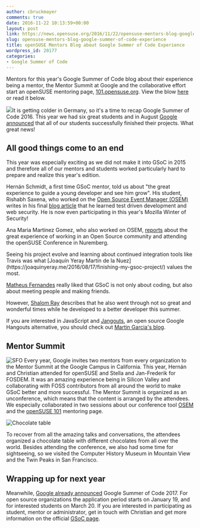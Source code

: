 ```yaml
---
author: cbruckmayer
comments: true
date: 2016-11-22 10:13:59+00:00
layout: post
link: https://news.opensuse.org/2016/11/22/opensuse-mentors-blog-google-summer-of-code-experience/
slug: opensuse-mentors-blog-google-summer-of-code-experience
title: openSUSE Mentors Blog about Google Summer of Code Experience
wordpress_id: 20177
categories:
- Google Summer of Code
---
```


Mentors for this year's Google Summer of Code blog about their experience being a mentor, the Mentor Summit at Google and the collaborative effort start an openSUSE mentoring page, [101.opensuse.org](http://101.opensuse.org/). View the blow [here](https://github.com/openSUSE/mentoring/wiki/Blog-article-2016) or read it below.

![](https://camo.githubusercontent.com/a33ff87c6fda345b91c74c14d187dcb650efebe7/68747470733a2f2f646576656c6f706572732e676f6f676c652e636f6d2f6f70656e2d736f757263652f67736f632f7265736f75726365732f646f776e6c6f6164732f47536f432d6c6f676f2d686f72697a6f6e74616c2d3830302e706e67)It is getting colder in Germany, so it's a time to recap Google Summer of Code 2016. This year we had six great students and in August [Google announced](https://summerofcode.withgoogle.com/archive/2016/organizations/5377981685956608/) that all of our students successfully finished their projects. What great news!


## [](https://github.com/openSUSE/mentoring/wiki/Blog-article-2016#all-good-things-come-to-an-end)All good things come to an end


This year was especially exciting as we did not make it into GSoC in 2015 and therefore all of our mentors and students worked particularly hard to prepare and realize this year's edition.

Hernán Schmidt, a first time GSoC mentor, told us about "the great experience to guide a young developer and see him grow". His student, Rishabh Saxena, who worked on the [Open Source Event Manager (OSEM)](http://osem.io/) writes in his final [blog article](https://rishabhstr.wordpress.com/2016/08/14/gsoc-16-last-week/) that he learned test driven development and web security. He is now even participating in this year's Mozilla Winter of Security!

Ana Maria Martinez Gomez, who also worked on OSEM, [reports](https://gsocwithopensuse.wordpress.com/2016/08/23/gsoc-comes-to-an-end/) about the great experience of working in an Open Source community and attending the openSUSE Conference in Nuremberg.

<!-- more -->Seeing his project evolve and learning about continued integration tools like Travis was what [Joaquín Yeray Martín de la Nuez](https://joaquinyeray.me/2016/08/17/finishing-my-gsoc-project/) values the most.

[Matheus Fernandes](http://msfernandes.github.io/blog/2016/08/20/Final-evaluation) really liked that GSoC is not only about coding, but also about meeting people and making friends.

However, [Shalom Ray](https://shalom7blog.wordpress.com/2016/08/23/there-is-no-real-ending/) describes that he also went through not so great and wonderful times while he developed to a better developer this summer.

If you are interested in JavaScript and [Jangouts](https://github.com/jangouts/jangouts), an open source Google Hangouts alternative, you should check out [Martin Garcia's blog](https://thingsofgeek.com/).


## [](https://github.com/openSUSE/mentoring/wiki/Blog-article-2016#mentor-summit)Mentor Summit


![SFO](https://camo.githubusercontent.com/04830e837429d283fbfeb9e5690dde5a99da0017/687474703a2f2f70617374652e6f70656e737573652e6f72672f766965772f7261772f3632303932303963) Every year, Google invites two mentors from every organization to the Mentor Summit at the Google Campus in California. This year, Hernán and Christian attended for openSUSE and Stella and Jan-Frederik for FOSDEM. It was an amazing experience being in Silicon Valley and collaborating with FOSS contributors from all around the world to make GSoC better and more successful. The Mentor Summit is organized as an unconference, which means that the content is arranged by the attendees. We especially collaborated in two sessions about our conference tool [OSEM](http://osem.io) and the [openSUSE 101](http://101.opensuse.org) mentoring page.

![Chocolate table](https://camo.githubusercontent.com/0e8bd7474b0542e30d2253c5d05087c75c02d9f6/687474703a2f2f70617374652e6f70656e737573652e6f72672f766965772f7261772f6263396134633566)

To recover from all the amazing talks and conversations, the attendees organized a chocolate table with different chocolates from all over the world. Besides attending the conference, we also had some time for sightseeing, so we visited the Computer History Museum in Mountain View and the Twin Peaks in San Francisco.


## [](https://github.com/openSUSE/mentoring/wiki/Blog-article-2016#wrapping-up-for-next-year)Wrapping up for next year


Meanwhile, [Google already announced](https://opensource.googleblog.com/2016/10/announcing-google-code-in-2016-and.html) Google Summer of Code 2017. For open source organizations the application period starts on January 19, and for interested students on March 20. If you are interested in participating as student, mentor or administrator, get in touch with Christian and get more information on the official [GSoC page](https://developers.google.com/open-source/gsoc/).


